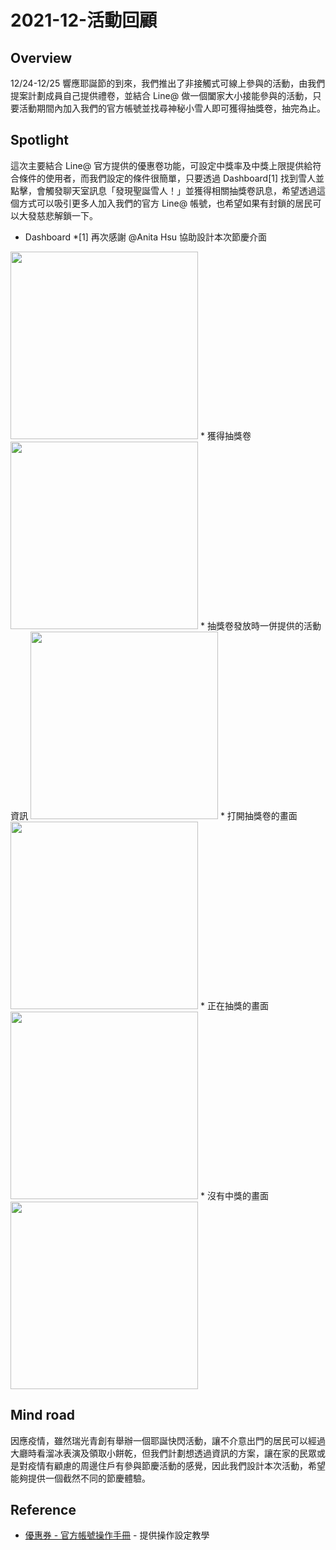 # 2021-12-活動回顧

## Overview

12/24-12/25 響應耶誕節的到來，我們推出了非接觸式可線上參與的活動，由我們提案計劃成員自己提供禮卷，並結合 Line@ 做一個闔家大小接能參與的活動，只要活動期間內加入我們的官方帳號並找尋神秘小雪人即可獲得抽獎卷，抽完為止。

## Spotlight

這次主要結合 Line@ 官方提供的優惠卷功能，可設定中獎率及中獎上限提供給符合條件的使用者，而我們設定的條件很簡單，只要透過 Dashboard[1] 找到雪人並點擊，會觸發聊天室訊息「發現聖誕雪人！」並獲得相關抽獎卷訊息，希望透過這個方式可以吸引更多人加入我們的官方 Line@ 帳號，也希望如果有封鎖的居民可以大發慈悲解鎖一下。

* Dashboard *[1] 再次感謝 @Anita Hsu 協助設計本次節慶介面
<img src="/Archive/images/2021-12/xmas_dashboard.jpg" width="300">
* 獲得抽獎卷
<img src="/Archive/images/2021-12/xmas_lottery.jpg" width="300">
* 抽獎卷發放時一併提供的活動資訊
<img src="/Archive/images/2021-12/xmas_activity_info.jpg" width="300">
* 打開抽獎卷的畫面
<img src="/Archive/images/2021-12/xmas_lottery_open.PNG" width="300">
* 正在抽獎的畫面
<img src="/Archive/images/2021-12/xmas_lottery_start.PNG" width="300">
* 沒有中獎的畫面
<img src="/Archive/images/2021-12/xmas_lottery_result.PNG" width="300">

## Mind road

因應疫情，雖然瑞光青創有舉辦一個耶誕快閃活動，讓不介意出門的居民可以經過大廳時看溜冰表演及領取小餅乾，但我們計劃想透過資訊的方案，讓在家的民眾或是對疫情有顧慮的周邊住戶有參與節慶活動的感覺，因此我們設計本次活動，希望能夠提供一個截然不同的節慶體驗。

## Reference

* [優惠券 - 官方帳號操作手冊](https://tw.linebiz.com/manual/line-official-account/oa-manager-coupon/) - 提供操作設定教學

